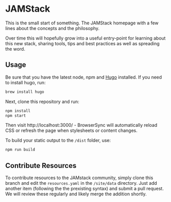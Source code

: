# JAMStack

This is the small start of something. The JAMStack homepage with a few lines about the concepts and the philosophy.

Over time this will hopefully grow into a useful entry-point for learning about this new stack, sharing tools, tips and best practices as well as spreading the word.

## Usage

Be sure that you have the latest node, npm and [Hugo](https://gohugo.io/) installed. If you need to install hugo, run:

```bash
brew install hugo
```

Next, clone this repository and run:

```bash
npm install
npm start
```

Then visit http://localhost:3000/ - BrowserSync will automatically reload CSS or
refresh the page when stylesheets or content changes.

To build your static output to the `/dist` folder, use:

```bash
npm run build
```

## Contribute Resources

To contribute resources to the JAMstack community, simply clone this branch and edit the `resources.yaml` in the `/site/data` directory. Just add another item (following the the prexisting syntax) and submit a pull request. We will review these regularly and likely merge the addition shortly.